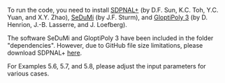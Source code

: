 To run the code, you need to install [SDPNAL+](https://blog.nus.edu.sg/mattohkc/softwares/sdpnalplus/) (by D.F. Sun, K.C. Toh, Y.C. Yuan, and X.Y. Zhao), [SeDuMi](https://sedumi.ie.lehigh.edu/) (by J.F. Sturm), and [GloptiPoly 3](https://homepages.laas.fr/henrion/software/gloptipoly/) (by D. Henrion, J.-B. Lasserre, and J. Loefberg).

The software SeDuMi and GloptiPoly 3 have been included in the folder "dependencies". However, due to GitHub file size limitations, please download SDPNAL+ [here](https://blog.nus.edu.sg/mattohkc/softwares/sdpnalplus/).

For Examples 5.6, 5.7, and 5.8, please adjust the input parameters for various cases.
